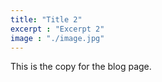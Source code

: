 ```yaml
---
title: "Title 2"
excerpt : "Excerpt 2"
image : "./image.jpg"
---
```


This is the copy for the blog page.